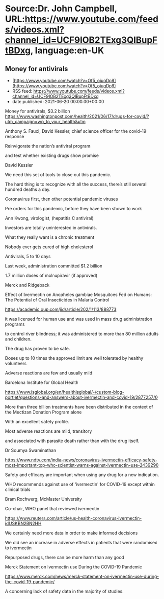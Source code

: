 # Source:Dr. John Campbell, URL:https://www.youtube.com/feeds/videos.xml?channel_id=UCF9IOB2TExg3QIBupFtBDxg, language:en-UK

## Money for antivirals
 - [https://www.youtube.com/watch?v=Of5_oiuqDp8](https://www.youtube.com/watch?v=Of5_oiuqDp8)
 - RSS feed: https://www.youtube.com/feeds/videos.xml?channel_id=UCF9IOB2TExg3QIBupFtBDxg
 - date published: 2021-06-20 00:00:00+00:00

Money for antivirals, $3.2 billion
https://www.washingtonpost.com/health/2021/06/17/drugs-for-covid/?utm_campaign=wp_to_your_health&utm

Anthony S. Fauci, David Kessler, chief science officer for the covid-19 response

Reinvigorate the nation’s antiviral program

and test whether existing drugs show promise

David Kessler

We need this set of tools to close out this pandemic.

The hard thing is to recognize with all the success, there’s still several hundred deaths a day.

Coronavirus first, then other potential pandemic viruses

Pre orders for this pandemic, before they have been shown to work

Ann Kwong, virologist, (hepatitis C antiviral)

Investors are totally uninterested in antivirals. 

What they really want is a chronic treatment

Nobody ever gets cured of high cholesterol

Antivirals, 5 to 10 days

Last week, administration committed $1.2 billion

1.7 million doses of molnupiravir (if approved)

Merck and Ridgeback

Effect of Ivermectin on Anopheles gambiae Mosquitoes Fed on Humans: The Potential of Oral Insecticides in Malaria Control 

https://academic.oup.com/jid/article/202/1/113/888773

it was licensed for human use and was used in mass drug administration programs

to control river blindness; it was administered to  more than 80 million adults and children. 

The drug has proven to be safe. 

Doses up to 10 times the approved limit are well tolerated by healthy volunteers

Adverse reactions are few and usually mild

Barcelona Institute for Global Health

https://www.isglobal.org/en/healthisglobal/-/custom-blog-portlet/questions-and-answers-about-ivermectin-and-covid-19/2877257/0

More than three billion treatments have been distributed in the context of the Mectizan Donation Program alone

With an excellent safety profile. 

Most adverse reactions are mild, transitory

and associated with parasite death rather than with the drug itself.

Dr Soumya Swaminathan

https://www.ndtv.com/india-news/coronavirus-ivermectin-efficacy-safety-most-important-top-who-scientist-warns-against-ivermectin-use-2439290

Safety and efficacy are important when using any drug for a new indication. 

WHO recommends against use of 'ivermectin' for COVID-19 except within clinical trials

Bram Rochwerg, McMaster University

Co-chair, WHO panel that reviewed ivermectin

https://www.reuters.com/article/us-health-coronavirus-ivermectin-idUSKBN2BN2HH

We certainly need more data in order to make informed decisions

We did see an increase in adverse effects in patients that were randomised to ivermectin

Repurposed drugs, there can be more harm than any good

Merck Statement on Ivermectin use During the COVID-19 Pandemic

https://www.merck.com/news/merck-statement-on-ivermectin-use-during-the-covid-19-pandemic/

A concerning lack of safety data in the majority of studies.

